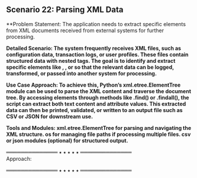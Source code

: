 ## Scenario 22: Parsing XML Data  
**Problem Statement: The application needs to extract specific elements from XML documents received from external systems for further processing.  

**Detailed Scenario: The system frequently receives XML files, such as configuration data, transaction logs, or user profiles. These files contain structured data with nested tags. The goal is to identify and extract specific elements like <username>, <email>, or <status> so that the relevant data can be logged, transformed, or passed into another system for processing.**  

**Use Case Approach: To achieve this, Python’s xml.etree.ElementTree module can be used to parse the XML content and traverse the document tree. By accessing elements through methods like .find() or .findall(), the script can extract both text content and attribute values. This extracted data can then be printed, validated, or written to an output file such as CSV or JSON for downstream use.**  

**Tools and Modules: xml.etree.ElementTree for parsing and navigating the XML structure. os for managing file paths if processing multiple files. csv or json modules (optional) for structured output.**  

══════════════ ⭑ ⭑ ⭑ ⭑ ⭑ ══════════════  
Approach:  




══════════════ ⭑ ⭑ ⭑ ⭑ ⭑ ══════════════  
